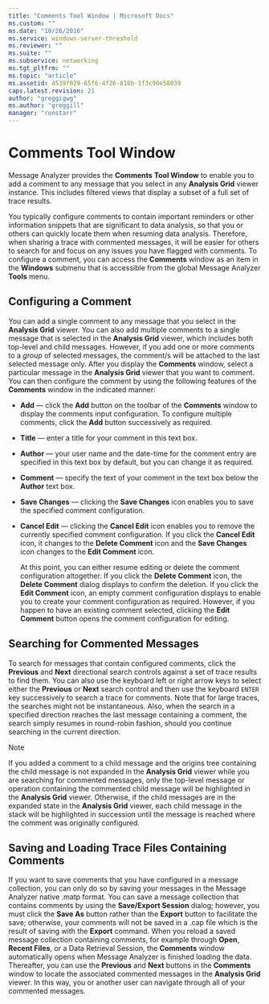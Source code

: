 ```yaml
---
title: "Comments Tool Window | Microsoft Docs"
ms.custom: ""
ms.date: "10/26/2016"
ms.service: windows-server-threshold
ms.reviewer: ""
ms.suite: ""
ms.subservice: networking
ms.tgt_pltfrm: ""
ms.topic: "article"
ms.assetid: 4539f029-65f6-4f26-816b-1f3c90e58039
caps.latest.revision: 21
author: "greggigwg"
ms.author: "greggill"
manager: "ronstarr"
---
```


# Comments Tool Window

Message Analyzer provides the **Comments** **Tool Window** to enable you to add a comment to any message that you select in any **Analysis Grid** viewer instance. This includes filtered views that display a subset of a full set of trace results.  
  
 You typically configure comments to contain important reminders or other information snippets that are significant to data analysis, so that you or others can quickly locate them when resuming data analysis. Therefore, when sharing a trace with commented messages, it will be easier for others to search for and focus on any issues you have flagged with comments. To configure a comment, you can access the **Comments** window as an item in the **Windows** submenu that is accessible from the global Message Analyzer **Tools** menu.  
  
## Configuring a Comment  

 You can add a single comment to any message that you select in the **Analysis Grid** viewer. You can also add multiple comments to a single message that is selected in the **Analysis Grid** viewer, which includes both top-level and child messages. However, if you add one or more comments to a *group* of selected messages, the comment/s will be attached to the last selected message only. After you display the **Comments** window, select a particular message in the **Analysis Grid** viewer that you want to comment. You can then configure the comment by using the following features of the **Comments** window in the indicated manner:  
  
-   **Add** — click the **Add** button on the toolbar of the **Comments** window to display the comments input configuration. To configure multiple comments, click the **Add** button successively as required.  
  
-   **Title** — enter a title for your comment in this text box.  
  
-   **Author** — your user name and the date-time for the comment entry are specified in this text box by default, but you can change it as required.  
  
-   **Comment** — specify the text of your comment in the text box below the **Author** text box.  
  
-   **Save Changes** — clicking the **Save Changes** icon enables you to save the specified comment configuration.  
  
-   **Cancel Edit** — clicking the **Cancel Edit** icon enables you to remove the currently specified comment configuration. If you click the **Cancel Edit** icon, it changes to the **Delete Comment** icon and the **Save Changes** icon changes to the **Edit Comment** icon.  
  
     At this point, you can either resume editing or delete the comment configuration altogether. If you click the **Delete Comment** icon, the **Delete Comment** dialog displays to confirm the deletion. If you click the **Edit Comment** icon, an empty comment configuration displays to enable you to create your comment configuration as required. However, if you happen to have an existing comment selected, clicking the **Edit Comment** button opens the comment configuration for editing.  
  
## Searching for Commented Messages  

 To search for messages that contain configured comments, click the **Previous** and **Next** directional search controls against a set of trace results to find them. You can also use the keyboard left or right arrow keys to select either the **Previous** or **Next** search control and then use the keyboard `ENTER` key successively to search a trace for comments. Note that for large traces, the searches might not be instantaneous. Also, when the search in a specified direction reaches the last message containing a comment, the search simply resumes in round-robin fashion, should you continue searching in the current direction.  
  
> [!NOTE]
>  If you added a comment to a child message and the origins tree containing the child message is not expanded in the **Analysis Grid** viewer while you are searching for commented messages, only the top-level message or operation containing the commented child message will be highlighted in the **Analysis Grid** viewer. Otherwise, if the child messages are in the expanded state in the **Analysis Grid** viewer, each child message in the stack will be highlighted in succession until the message is reached where the comment was originally configured.  
  
## Saving and Loading Trace Files Containing Comments  

 If you want to save comments that you have configured in a message collection, you can only do so by saving your messages in the Message Analyzer native .matp format. You can save a message collection that contains comments by using the **Save/Export Session** dialog; however, you must click the **Save As** button rather than the **Export** button to facilitate the save; otherwise, your comments will not be saved in a .cap file which is the result of saving with the **Export** command. When you reload a saved message collection containing comments, for example through **Open**, **Recent Files**, or a Data Retrieval Session, the **Comments** window automatically opens when Message Analyzer is finished loading the data. Thereafter, you can use the **Previous** and **Next** buttons in the **Comments** window to locate the associated commented messages in the **Analysis Grid** viewer. In this way, you or another user can navigate through all of your commented messages.